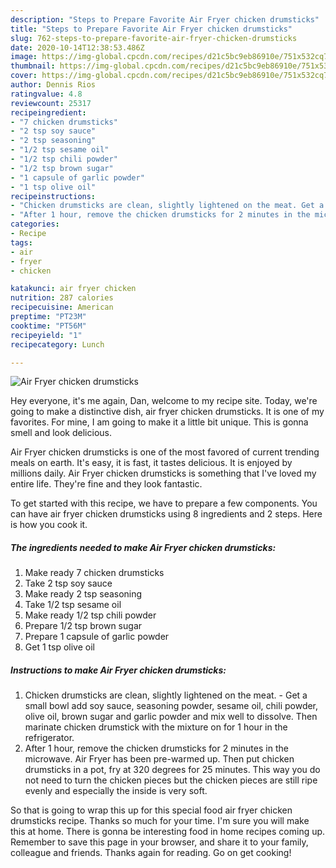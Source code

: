 ```yaml
---
description: "Steps to Prepare Favorite Air Fryer chicken drumsticks"
title: "Steps to Prepare Favorite Air Fryer chicken drumsticks"
slug: 762-steps-to-prepare-favorite-air-fryer-chicken-drumsticks
date: 2020-10-14T12:38:53.486Z
image: https://img-global.cpcdn.com/recipes/d21c5bc9eb86910e/751x532cq70/air-fryer-chicken-drumsticks-recipe-main-photo.jpg
thumbnail: https://img-global.cpcdn.com/recipes/d21c5bc9eb86910e/751x532cq70/air-fryer-chicken-drumsticks-recipe-main-photo.jpg
cover: https://img-global.cpcdn.com/recipes/d21c5bc9eb86910e/751x532cq70/air-fryer-chicken-drumsticks-recipe-main-photo.jpg
author: Dennis Rios
ratingvalue: 4.8
reviewcount: 25317
recipeingredient:
- "7 chicken drumsticks"
- "2 tsp soy sauce"
- "2 tsp seasoning"
- "1/2 tsp sesame oil"
- "1/2 tsp chili powder"
- "1/2 tsp brown sugar"
- "1 capsule of garlic powder"
- "1 tsp olive oil"
recipeinstructions:
- "Chicken drumsticks are clean, slightly lightened on the meat. Get a small bowl add soy sauce, seasoning powder, sesame oil, chili powder, olive oil, brown sugar and garlic powder and mix well to dissolve. Then marinate chicken drumstick with the mixture on for 1 hour in the refrigerator."
- "After 1 hour, remove the chicken drumsticks for 2 minutes in the microwave. Air Fryer has been pre-warmed up. Then put chicken drumsticks in a pot, fry at 320 degrees for 25 minutes. This way you do not need to turn the chicken pieces but the chicken pieces are still ripe evenly and especially the inside is very soft."
categories:
- Recipe
tags:
- air
- fryer
- chicken

katakunci: air fryer chicken 
nutrition: 287 calories
recipecuisine: American
preptime: "PT23M"
cooktime: "PT56M"
recipeyield: "1"
recipecategory: Lunch

---
```



![Air Fryer chicken drumsticks](https://img-global.cpcdn.com/recipes/d21c5bc9eb86910e/751x532cq70/air-fryer-chicken-drumsticks-recipe-main-photo.jpg)

Hey everyone, it's me again, Dan, welcome to my recipe site. Today, we're going to make a distinctive dish, air fryer chicken drumsticks. It is one of my favorites. For mine, I am going to make it a little bit unique. This is gonna smell and look delicious.



Air Fryer chicken drumsticks is one of the most favored of current trending meals on earth. It's easy, it is fast, it tastes delicious. It is enjoyed by millions daily. Air Fryer chicken drumsticks is something that I've loved my entire life. They're fine and they look fantastic.


To get started with this recipe, we have to prepare a few components. You can have air fryer chicken drumsticks using 8 ingredients and 2 steps. Here is how you cook it.

<!--inarticleads1-->

##### The ingredients needed to make Air Fryer chicken drumsticks:

1. Make ready 7 chicken drumsticks
1. Take 2 tsp soy sauce
1. Make ready 2 tsp seasoning
1. Take 1/2 tsp sesame oil
1. Make ready 1/2 tsp chili powder
1. Prepare 1/2 tsp brown sugar
1. Prepare 1 capsule of garlic powder
1. Get 1 tsp olive oil




<!--inarticleads2-->

##### Instructions to make Air Fryer chicken drumsticks:

1. Chicken drumsticks are clean, slightly lightened on the meat. - Get a small bowl add soy sauce, seasoning powder, sesame oil, chili powder, olive oil, brown sugar and garlic powder and mix well to dissolve. Then marinate chicken drumstick with the mixture on for 1 hour in the refrigerator.
1. After 1 hour, remove the chicken drumsticks for 2 minutes in the microwave. Air Fryer has been pre-warmed up. Then put chicken drumsticks in a pot, fry at 320 degrees for 25 minutes. This way you do not need to turn the chicken pieces but the chicken pieces are still ripe evenly and especially the inside is very soft.




So that is going to wrap this up for this special food air fryer chicken drumsticks recipe. Thanks so much for your time. I'm sure you will make this at home. There is gonna be interesting food in home recipes coming up. Remember to save this page in your browser, and share it to your family, colleague and friends. Thanks again for reading. Go on get cooking!

